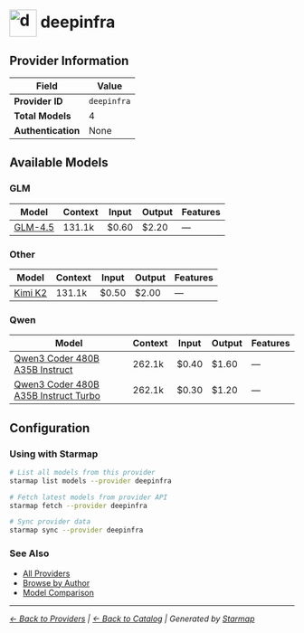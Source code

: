 # <img src="https://raw.githubusercontent.com/agentstation/starmap/master/internal/embedded/catalog/providers/deepinfra/logo.svg" alt="deepinfra logo" width="48" height="48" style="vertical-align: middle;"> deepinfra
  
## Provider Information
  
| Field | Value |
|---------|---------|
| **Provider ID** | `deepinfra` |
| **Total Models** | 4 |
| **Authentication** | None |

  
## Available Models
  
### GLM
  
| Model | Context | Input | Output | Features |
|---------|---------|---------|---------|---------|
| [GLM-4.5](./models/zai-org-glm-4.5.md) | 131.1k | $0.60 | $2.20 | — |

  
### Other
  
| Model | Context | Input | Output | Features |
|---------|---------|---------|---------|---------|
| [Kimi K2](./models/moonshotai-kimi-k2-instruct.md) | 131.1k | $0.50 | $2.00 | — |

  
### Qwen
  
| Model | Context | Input | Output | Features |
|---------|---------|---------|---------|---------|
| [Qwen3 Coder 480B A35B Instruct](./models/qwen-qwen3-coder-480b-a35b-instruct.md) | 262.1k | $0.40 | $1.60 | — |
| [Qwen3 Coder 480B A35B Instruct Turbo](./models/qwen-qwen3-coder-480b-a35b-instruct-turbo.md) | 262.1k | $0.30 | $1.20 | — |

  
## Configuration
  
### Using with Starmap
  
```bash
# List all models from this provider
starmap list models --provider deepinfra

# Fetch latest models from provider API
starmap fetch --provider deepinfra

# Sync provider data
starmap sync --provider deepinfra
```
  
### See Also

- [All Providers](../)
- [Browse by Author](../../authors/)
- [Model Comparison](../../models/)


  
---
_[← Back to Providers](../) | [← Back to Catalog](../../) | Generated by [Starmap](https://github.com/agentstation/starmap)_
